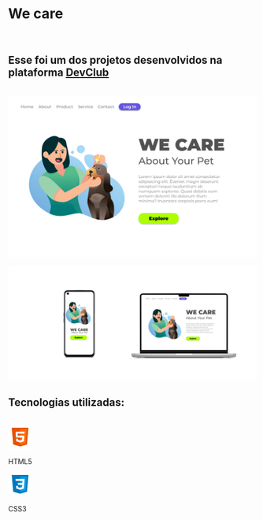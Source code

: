 <h1> We care  </h1>
<br>

<h2>Esse foi um dos projetos desenvolvidos na plataforma  <a href="https://rodolfomori.com.br/devclub/" target="_blank">DevClub</a></h2
<br>
<br>
<img src="./assets/responsividade noot 3.png" alt="we care">
<br>
<br>

<img src="./assets/Responsividade WE CARE.png" alt=" wide coverage res">

<h2>Tecnologias utilizadas:</h2>
<br>
<img src="../../icons/icons8-html5-48.png" alt="html5">

HTML5

<img src="../../icons/icons8-css3-48.png" alt="CSS3">


CSS3